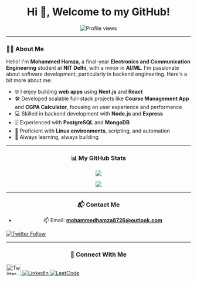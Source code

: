 <h1 align="center">Hi 👋, Welcome to my GitHub!</h1>

<p align="center">
  <img src="https://komarev.com/ghpvc/?username=MohammedHamza0631&label=Profile%20views&color=0e75b6&style=flat" alt="Profile views" />
</p>

---

### 👨‍💻 About Me

Hello! I'm **Mohammed Hamza**, a final-year **Electronics and Communication Engineering** student at **NIT Delhi**, with a minor in **AI/ML**. I'm passionate about software development, particularly in backend engineering. Here's a bit more about me:

- 🌐 I enjoy building **web apps** using **Next.js** and **React**  
- 🛠️ Developed scalable full-stack projects like **Course Management App** and **CGPA Calculator**, focusing on user experience and performance  
- 💻 Skilled in backend development with **Node.js** and **Express**  
- 🗄️ Experienced with **PostgreSQL** and **MongoDB**  
- 🧠 Proficient with **Linux environments**, scripting, and automation  
- 🧪 Always learning, always building

---

<div align="center">

### 📊 My GitHub Stats

![](https://github-readme-stats.vercel.app/api?username=mohammedhamza0631&theme=dark&hide_border=false&include_all_commits=true&count_private=true)<br/>

  <!-- GitHub Activity Graph -->
![](https://nirzak-streak-stats.vercel.app/?user=mohammedhamza0631&theme=dark&hide_border=false)<br/>


---

### 📬 Contact Me

- 📫 Email: **mohammedhamza8726@outlook.com**

<p align="left">
  <a href="https://twitter.com/Mohammed_0631" target="_blank">
    <img src="https://img.shields.io/twitter/follow/Mohammed_0631?logo=twitter&style=for-the-badge" alt="Twitter Follow" />
  </a>
</p>

---

### 🔗 Connect With Me

<p align="left">
  <a href="https://twitter.com/Mohammed_0631" target="_blank">
    <img src="https://raw.githubusercontent.com/rahuldkjain/github-profile-readme-generator/master/src/images/icons/Social/twitter.svg" height="30" width="40" alt="Twitter" />
  </a>
  <a href="https://linkedin.com/in/mohammedhamza0631" target="_blank">
    <img src="https://img.shields.io/badge/LinkedIn-%230077B5.svg?logo=linkedin&logoColor=white&style=for-the-badge" alt="LinkedIn" />
  </a>
  <a href="https://leetcode.com/Mohammed_Hamza/" target="_blank">
    <img src="https://img.shields.io/badge/LeetCode-%23FFA116.svg?logo=leetcode&logoColor=white&style=for-the-badge" alt="LeetCode" />
  </a>
</p>
